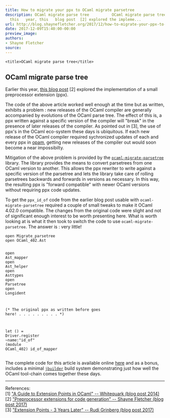 ```yaml
---
title: How to migrate your ppx to OCaml migrate parsetree
description: OCaml migrate parse tree          OCaml migrate parse tree     Earlier
  this   year, this   blog post  [2] explored the impleme...
url: http://blog.shaynefletcher.org/2017/12/how-to-migrate-your-ppx-to-ocaml.html
date: 2017-12-09T15:40:00-00:00
preview_image:
authors:
- Shayne Fletcher
source:
---
```


<!DOCTYPE html PUBLIC "-//W3C//DTD HTML 4.01//EN" "http://www.w3.org/TR/html4/strict.dtd"><html><head>
    
    <title>OCaml migrate parse tree</title>
  </head>
  <body>
  <h2>OCaml migrate parse tree</h2>

  <p>Earlier this
  year, <a href="http://blog.shaynefletcher.org/2017/05/preprocessor-extensions-for-code.html">this
  blog post</a> [2] explored the implementation of a small
  preprocessor extension (ppx).
  </p>
  <p>The code of the above article worked well enough at the time but
  as written, exhibits a problem : new releases of the OCaml compiler
  are generally accompanied by evolutions of the OCaml parse tree. The
  effect of this is, a ppx written against a specific version of the
  compiler will "break" in the presence of later releases of the
  compiler. As pointed out in [3], the use of ppx's in the OCaml
  eco-system these days is ubiquitous. If each new release of the
  OCaml compiler required sychronized updates of each and every ppx
  in <a href="http://opam.ocaml.org/">opam</a>, getting new releases
  of the compiler out would soon become a near impossibilty.
  </p>
  <p>Mitigation of the above problem is provided by
  the <a href="http://opam.ocaml.org/packages/ocaml-migrate-parsetree/"><code>ocaml-migrate-parsetree</code>
  </a> library. The library provides the means to convert parsetrees
  from one OCaml version to another. This allows the ppx rewriter to
  write against a specific version of the parsetree and lets the
  library take care of rolling parsetrees backwards and forwards in
  versions as necessary.  In this way, the resulting ppx is "forward
  compatible" with newer OCaml versions without requiring ppx code
  updates.
  </p>
  <p>To get the <code>ppx_id_of</code> code from the earlier blog post
  usable with <code>ocaml-migrate-parsetree</code> required a couple
  of small tweaks to make it OCaml 4.02.0 compatible. The changes from
  the original code were slight and not of significant enough interest
  to be worth presenting here. What is worth looking at is what it
  then took to switch the code to
  use <code>ocaml-migrate-parsetree</code>. The answer is : very
  little!
</p><pre><code class="code"><span class="keyword">open</span> <span class="constructor">Migrate_parsetree</span>
<span class="keyword">open</span> <span class="constructor">OCaml_402</span>.<span class="constructor">Ast</span>

<span class="keyword">open</span> <span class="constructor">Ast_mapper</span>
<span class="keyword">open</span> <span class="constructor">Ast_helper</span>
<span class="keyword">open</span> <span class="constructor">Asttypes</span>
<span class="keyword">open</span> <span class="constructor">Parsetree</span>
<span class="keyword">open</span> <span class="constructor">Longident</span>

<span class="comment">(* The original ppx as written before goes here!
   .                    .                   .
   .                    .                   .
   .                    .                   .
*)</span>

<span class="keyword">let</span> () = <span class="constructor">Driver</span>.register ~name:<span class="string">"id_of"</span> (<span class="keyword">module</span> <span class="constructor">OCaml_402</span>) id_of_mapper
</code></pre> The complete code for this article is available
online <a href="https://github.com/shayne-fletcher/zen/tree/master/ocaml/ppx_id_of/v2">here</a>
and as a bonus, includes a
minimal <a href="https://jbuilder.readthedocs.io/en/latest/"><code>jbuilder</code></a>
build system demonstrating just how well the OCaml tool-chain comes
together these days.
  <p></p>
  <hr>
  <p>
    References:<br>
     [1] <a href="https://whitequark.org/blog/2014/04/16/a-guide-to-extension-points-in-ocaml/">"A
     Guide to Extension Points in OCaml" -- Whitequark (blog post
     2014)</a><br>
     [2] <a href="http://blog.shaynefletcher.org/2017/05/preprocessor-extensions-for-code.html">"Preprocessor
     extensions for code generation" -- Shayne Fletcher (blog post
     2017)</a><br>
     [3] <a href="http://rgrinberg.com/posts/extension-points-3-years-later/">"Extension
     Points - 3 Years Later" -- Rudi Grinberg (blog post 2017)</a><br>
  </p>
  

</body></html>
